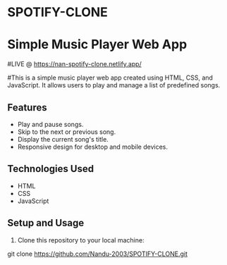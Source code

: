 # SPOTIFY-CLONE
# Simple Music Player Web App
#LIVE @ https://nan-spotify-clone.netlify.app/

#This is a simple music player web app created using HTML, CSS, and JavaScript. It allows users to play and manage a list of predefined songs.

## Features

- Play and pause songs.
- Skip to the next or previous song.
- Display the current song's title.
- Responsive design for desktop and mobile devices.

## Technologies Used

- HTML
- CSS
- JavaScript

## Setup and Usage

1. Clone this repository to your local machine:

git clone https://github.com/Nandu-2003/SPOTIFY-CLONE.git
